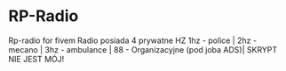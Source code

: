 # RP-Radio
Rp-radio for fivem 
Radio posiada 4 prywatne HZ
1hz - police | 2hz - mecano | 3hz - ambulance | 88 - Organizacyjne (pod joba ADS)| 
SKRYPT NIE JEST MÓJ!
